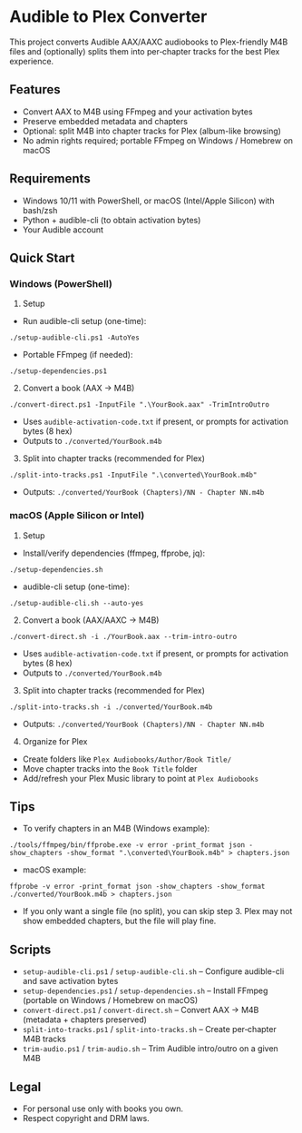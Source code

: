 # Audible to Plex Converter

This project converts Audible AAX/AAXC audiobooks to Plex-friendly M4B files and (optionally) splits them into per‑chapter tracks for the best Plex experience.

## Features
- Convert AAX to M4B using FFmpeg and your activation bytes
- Preserve embedded metadata and chapters
- Optional: split M4B into chapter tracks for Plex (album-like browsing)
- No admin rights required; portable FFmpeg on Windows / Homebrew on macOS

## Requirements
- Windows 10/11 with PowerShell, or macOS (Intel/Apple Silicon) with bash/zsh
- Python + audible-cli (to obtain activation bytes)
- Your Audible account

## Quick Start

### Windows (PowerShell)

1) Setup
- Run audible-cli setup (one-time):
```
./setup-audible-cli.ps1 -AutoYes
```
- Portable FFmpeg (if needed):
```
./setup-dependencies.ps1
```

2) Convert a book (AAX → M4B)
```
./convert-direct.ps1 -InputFile ".\YourBook.aax" -TrimIntroOutro
```
- Uses `audible-activation-code.txt` if present, or prompts for activation bytes (8 hex)
- Outputs to `./converted/YourBook.m4b`

3) Split into chapter tracks (recommended for Plex)
```
./split-into-tracks.ps1 -InputFile ".\converted\YourBook.m4b"
```
- Outputs: `./converted/YourBook (Chapters)/NN - Chapter NN.m4b`

### macOS (Apple Silicon or Intel)

1) Setup
- Install/verify dependencies (ffmpeg, ffprobe, jq):
```
./setup-dependencies.sh
```
- audible-cli setup (one-time):
```
./setup-audible-cli.sh --auto-yes
```

2) Convert a book (AAX/AAXC → M4B)
```
./convert-direct.sh -i ./YourBook.aax --trim-intro-outro
```
- Uses `audible-activation-code.txt` if present, or prompts for activation bytes (8 hex)
- Outputs to `./converted/YourBook.m4b`

3) Split into chapter tracks (recommended for Plex)
```
./split-into-tracks.sh -i ./converted/YourBook.m4b
```
- Outputs: `./converted/YourBook (Chapters)/NN - Chapter NN.m4b`

4) Organize for Plex
- Create folders like `Plex Audiobooks/Author/Book Title/`
- Move chapter tracks into the `Book Title` folder
- Add/refresh your Plex Music library to point at `Plex Audiobooks`

## Tips
- To verify chapters in an M4B (Windows example):
```
./tools/ffmpeg/bin/ffprobe.exe -v error -print_format json -show_chapters -show_format ".\converted\YourBook.m4b" > chapters.json
```
- macOS example:
```
ffprobe -v error -print_format json -show_chapters -show_format ./converted/YourBook.m4b > chapters.json
```
- If you only want a single file (no split), you can skip step 3. Plex may not show embedded chapters, but the file will play fine.

## Scripts
- `setup-audible-cli.ps1` / `setup-audible-cli.sh` – Configure audible-cli and save activation bytes
- `setup-dependencies.ps1` / `setup-dependencies.sh` – Install FFmpeg (portable on Windows / Homebrew on macOS)
- `convert-direct.ps1` / `convert-direct.sh` – Convert AAX → M4B (metadata + chapters preserved)
- `split-into-tracks.ps1` / `split-into-tracks.sh` – Create per‑chapter M4B tracks
- `trim-audio.ps1` / `trim-audio.sh` – Trim Audible intro/outro on a given M4B

## Legal
- For personal use only with books you own.
- Respect copyright and DRM laws.
